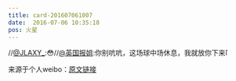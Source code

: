 ```yaml
---
title: card-201607061007
date:  2016-07-06 10:35:18
pos: 火星
---
```

//<a href='/n/JLAXY_'>@JLAXY_</a>:😳//<a href='/n/英国报姐'>@英国报姐</a>:你别吭吭，这场球中场休息，我就放你下来<span class="url-icon"><img alt=[哆啦A梦汗] src="https://h5.sinaimg.cn/m/emoticon/icon/doraemon/dr_04han-372a719d21.png" style="width:1em; height:1em;" /></span>

来源于个人weibo：[原文链接](https://m.weibo.cn/status/DDwj1hhAA?mblogid=DDwj1hhAA)